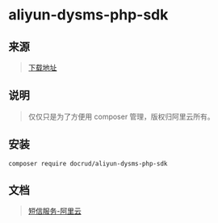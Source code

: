 # aliyun-dysms-php-sdk

## 来源
> [下载地址](https://help.aliyun.com/document_detail/55359.html)

## 说明
> 仅仅只是为了方便用 composer 管理，版权归阿里云所有。

## 安装
`composer require docrud/aliyun-dysms-php-sdk`

## 文档
> [短信服务-阿里云](https://help.aliyun.com/product/44282.html)
